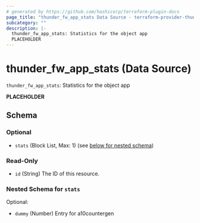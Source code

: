 ```yaml
---
# generated by https://github.com/hashicorp/terraform-plugin-docs
page_title: "thunder_fw_app_stats Data Source - terraform-provider-thunder"
subcategory: ""
description: |-
  thunder_fw_app_stats: Statistics for the object app
  PLACEHOLDER
---
```


# thunder_fw_app_stats (Data Source)

`thunder_fw_app_stats`: Statistics for the object app

__PLACEHOLDER__



<!-- schema generated by tfplugindocs -->
## Schema

### Optional

- `stats` (Block List, Max: 1) (see [below for nested schema](#nestedblock--stats))

### Read-Only

- `id` (String) The ID of this resource.

<a id="nestedblock--stats"></a>
### Nested Schema for `stats`

Optional:

- `dummy` (Number) Entry for a10countergen



